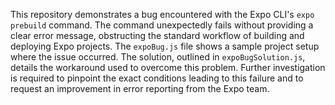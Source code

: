 This repository demonstrates a bug encountered with the Expo CLI's `expo prebuild` command. The command unexpectedly fails without providing a clear error message, obstructing the standard workflow of building and deploying Expo projects.  The `expoBug.js` file shows a sample project setup where the issue occurred. The solution, outlined in `expoBugSolution.js`, details the workaround used to overcome this problem.  Further investigation is required to pinpoint the exact conditions leading to this failure and to request an improvement in error reporting from the Expo team.